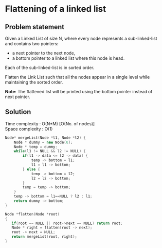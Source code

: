 # Flattening of a linked list

## Problem statement

Given a Linked List of size N, where every node represents a sub-linked-list and contains two pointers:

- a next pointer to the next node,
- a bottom pointer to a linked list where this node is head.

Each of the sub-linked-list is in sorted order.

Flatten the Link List such that all the nodes appear in a single level while maintaining the sorted order.

**Note:** The flattened list will be printed using the bottom pointer instead of next pointer.

## Solution

Time complexity : O(N\*M) [O(No. of nodes)]  
Space complexity : O(1)

```cpp
Node* mergeList(Node *l1, Node *l2) {
    Node * dummy = new Node(0);
    Node * temp = dummy;
    while(l1 != NULL && l2 != NULL) {
        if(l1 -> data <= l2 -> data) {
            temp -> bottom = l1;
            l1 = l1 -> bottom;
        } else {
            temp -> bottom = l2;
            l2 = l2 -> bottom;
        }
        temp = temp -> bottom;
    }
    temp -> bottom = l1==NULL ? l2 : l1;
    return dummy -> bottom;
}

Node *flatten(Node *root)
{
   if(root == NULL || root->next == NULL) return root;
   Node * right = flatten(root -> next);
   root -> next = NULL;
   return mergeList(root, right);
}
```
